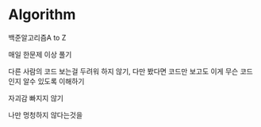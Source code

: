 # Algorithm
 백준알고리즘A to Z

매일 한문제 이상 풀기

다른 사람의 코드 보는걸 두려워 하지 않기, 다만 봤다면 코드만 보고도 이게 무슨 코드인지 알수 있도록 이해하기

자괴감 빠지지 않기

나만 멍청하지 않다는것을 
